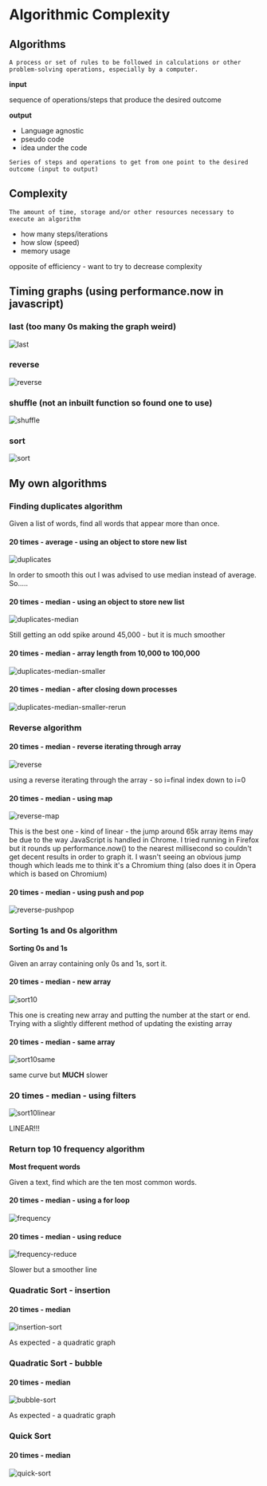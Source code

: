 # Algorithmic Complexity

## Algorithms

`A process or set of rules to be followed in calculations or other problem-solving operations, especially by a computer.`

**input**

sequence of operations/steps that produce the desired outcome

**output**

- Language agnostic
- pseudo code
- idea under the code

`Series of steps and operations to get from one point to the desired outcome (input to output)`

## Complexity

`The amount of time, storage and/or other resources necessary to execute an algorithm`

- how many steps/iterations
- how slow (speed)
- memory usage

opposite of efficiency - want to try to decrease complexity

<!-- ## Github project -->

<!-- - timing code
- readme with plotted graphs - linking to algorithms
- folder of algorithms written -->

## Timing graphs (using performance.now in javascript)
### last (too many 0s making the graph weird)
![last](images/last-data.png)
### reverse
![reverse](images/reverse-data.png)
### shuffle (not an inbuilt function so found one to use)
![shuffle](images/shuffle-data.png)
### sort
![sort](images/sort-data.png)

## My own algorithms

### Finding duplicates algorithm

Given a list of words, find all words that appear more than once.

#### 20 times - average - using an object to store new list
![duplicates](images/find-dupes.png)

In order to smooth this out I was advised to use median instead of average.  So.....

#### 20 times - median - using an object to store new list
![duplicates-median](images/find-dupes-median.png)

Still getting an odd spike around 45,000 - but it is much smoother

#### 20 times - median - array length from 10,000 to 100,000

![duplicates-median-smaller](images/find-dupes-median-smaller.png)

#### 20 times - median - after closing down processes

![duplicates-median-smaller-rerun](images/find-dupes-less-processes.png)


### Reverse algorithm

#### 20 times - median - reverse iterating through array
![reverse](images/reverse.png)

using a reverse iterating through the array - so i=final index down to i=0

#### 20 times - median - using map

![reverse-map](images/reverse-map.png)

This is the best one - kind of linear - the jump around 65k array items may be due to the way JavaScript is handled in Chrome.  I tried running in Firefox but it rounds up performance.now() to the nearest millisecond so couldn't get decent results in order to graph it.  I wasn't seeing an obvious jump though which leads me to think it's a Chromium thing (also does it in Opera which is based on Chromium)

#### 20 times - median - using push and pop

![reverse-pushpop](images/rev-push-pop.png)


### Sorting 1s and 0s algorithm

**Sorting 0s and 1s**

Given an array containing only 0s and 1s, sort it.

#### 20 times - median - new array

![sort10](images/sort-1_0.png)

This one is creating new array and putting the number at the start or end.  Trying with a slightly different method of updating the existing array

#### 20 times - median - same array

![sort10same](images/sort-1_0_same.png)

same curve but **MUCH** slower

### 20 times - median - using filters

![sort10linear](images/sort-1_0_linear.png)

LINEAR!!!

### Return top 10 frequency algorithm

**Most frequent words**

Given a text, find which are the ten most common words.

#### 20 times - median - using a for loop

![frequency](images/frequency-top10.png)

#### 20 times - median - using reduce
![frequency-reduce](images/freq-reduce.png)

Slower but a smoother line

### Quadratic Sort - insertion

#### 20 times - median
![insertion-sort](images/insertion-sort.png)

As expected - a quadratic graph

### Quadratic Sort - bubble

#### 20 times - median
![bubble-sort](images/bubble-sort.png)

As expected - a quadratic graph

### Quick Sort

#### 20 times - median

![quick-sort](images/quicksort.png)

<!-- No recursion at the moment -->
